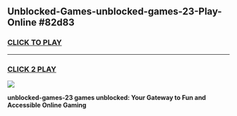 
## Unblocked-Games-unblocked-games-23-Play-Online #82d83
<h3>
<a href="https://news.freeplayer.one?title=unblocked-games-23&ref=3">CLICK TO PLAY</a></h3>
<hr>

<h3>
<a href="https://news.freeplayer.one?title=unblocked-games-23&ref=3">CLICK 2 PLAY</a>
  
</h3>

<a href="https://news.freeplayer.one?title=unblocked-games-23&ref=3"><img src="https://clearcache.store/games.png"></a>


**unblocked-games-23 games unblocked: Your Gateway to Fun and Accessible Online Gaming**
